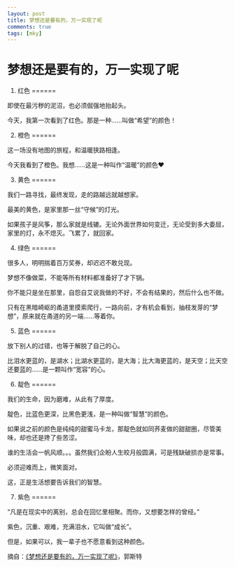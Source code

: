 ```yaml
---
layout: post
title: 梦想还是要有的，万一实现了呢
comments: true
tags: [mky]
---
```


梦想还是要有的，万一实现了呢
======

1. 红色
======

即使在最污秽的泥沼，也必须倔强地抬起头。

今天，我第一次看到了红色。那是一种......叫做“希望”的颜色！

2. 橙色
======

这一场没有地图的旅程，和温暖狭路相逢。

今天我看到了橙色。我想......这是一种叫作“温暖”的颜色&hearts;

3. 黄色
======

我们一路寻找，最终发现，走的路越远就越想家。

最美的黄色，是家里那一丝“守候”的灯光。

如果孩子是风筝，那么家就是线辘。无论外面世界如何变迁，无论受到多大委屈，家里的灯，永不熄灭。飞累了，就回家。

4. 绿色
======

很多人，明明揣着百万奖券，却迟迟不敢兑现。

梦想不像做菜，不能等所有材料都准备好了才下锅。

你不能只是坐在那里，自怨自艾说我做的不好，不会有结果的，然后什么也不做。

只有在黑暗崎岖的甬道里摸索爬行，一路向前，才有机会看到，抽枝发芽的“梦想”，原来就在甬道的另一端......等着你。

5. 蓝色
======

放下别人的过错，也等于解脱了自己的心。

比泪水更蓝的，是湖水；比湖水更蓝的，是大海；比大海更蓝的，是天空；比天空还要蓝的......是一颗叫作“宽容”的心。

6. 靛色
======

我们的生命，因为磨难，从此有了厚度。

靛色，比蓝色更深，比黑色更浅，是一种叫做“智慧”的颜色。

如果说之前的颜色是纯纯的甜蜜马卡龙，那靛色就如同荞麦做的甜甜圈，尽管美味，却也还是搀了些苦涩。

谁的生活会一帆风顺。。。虽然我们企盼人生皎月般圆满，可是残缺破损亦是常事。

必须迎难而上，微笑面对。

这，正是生活想要告诉我们的智慧。

7. 紫色
======

“凡是在现实中的离别，总会在回忆里相聚。而你，又想要怎样的曾经。”

紫色，沉重、艰难，充满泪水，它叫做“成长”。

但是，如果可以，我一辈子也不愿意看到这种颜色。

摘自：[《梦想还是要有的，万一实现了呢》](http://book.douban.com/subject/25879321/ )，郭斯特
